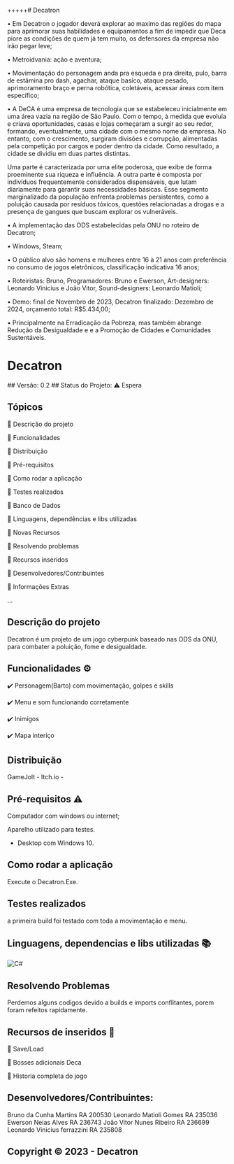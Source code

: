 +++++# Decatron

• Em Decatron o jogador deverá explorar ao maximo das regiões do mapa para aprimorar suas habilidades e equipamentos a fim de impedir que Deca piore as condições de quem já tem muito, os defensores da empresa não irão pegar leve;

• Metroidvania: ação e aventura;

• Movimentação do personagem anda pra esqueda e pra direita, pulo, barra de estâmina pro dash, agachar, ataque basíco, ataque pesado, aprimoramento braço e perna robótica, coletáveis, acessar áreas com item específico;

•  A DeCA é uma empresa de tecnologia que se estabeleceu inicialmente em uma área vazia na região de São Paulo. Com o tempo, à medida que evoluía e criava oportunidades, casas e lojas começaram a surgir ao seu redor, formando, eventualmente, uma cidade com o mesmo nome da empresa. No entanto, com o crescimento, surgiram divisões e corrupção, alimentadas pela competição por cargos e poder dentro da cidade. Como resultado, a cidade se dividiu em duas partes distintas.

Uma parte é caracterizada por uma elite poderosa, que exibe de forma proeminente sua riqueza e influência. A outra parte é composta por indivíduos frequentemente considerados dispensáveis, que lutam diariamente para garantir suas necessidades básicas. Esse segmento marginalizado da população enfrenta problemas persistentes, como a poluição causada por resíduos tóxicos, questões relacionadas a drogas e a presença de gangues que buscam explorar os vulneráveis.

• A implementação das ODS estabelecidas pela ONU no roteiro de Decatron;

• Windows, Steam;

• O público alvo são homens e mulheres entre 16 à 21 anos com preferência no consumo de jogos eletrônicos, classificação indicativa 16 anos;

• Roteiristas: Bruno, Programadores: Bruno e Ewerson, Art-designers: Leonardo Vinicius e João Vitor, Sound-designers: Leonardo Matioli;

• Demo: final de Novembro de 2023, Decatron finalizado: Dezembro de 2024, orçamento total: R$5.434,00​;

• Principalmente na Erradicação da Pobreza, mas também abrange Redução da Desigualdade e e a Promoção de Cidades e Comunidades Sustentáveis.

<h1> Decatron </h1>
## Versão: 0.2
## Status do Projeto: ⚠️ Espera 

## Tópicos
🔹 Descrição do projeto 

🔹 Funcionalidades

🔹 Distribuição

🔹 Pré-requisitos

🔹 Como rodar a aplicação

🔹 Testes realizados

🔹 Banco de Dados

🔹 Linguagens, dependências e libs utilizadas

🔹 Novas Recursos

🔹 Resolvendo problemas

🔹 Recursos inseridos 

🔹 Desenvolvedores/Contribuintes

🔹 Informações Extras


...

## Descrição do projeto
Decatron é um projeto de um jogo cyberpunk baseado nas ODS da ONU, para combater a poluição, fome e desigualdade.

## Funcionalidades ⚙️
✔️ Personagem(Barto) com movimentação, golpes e skills

✔️ Menu e som funcionando corretamente

✔️ Inimigos

✔️ Mapa interiço

## Distribuição
GameJolt - 
Itch.io - 

## Pré-requisitos ⚠️    
Computador com windows ou internet; 

Aparelho utilizado para testes.
- Desktop com Windows 10.

## Como rodar a aplicação 
Execute o Decatron.Exe.

## Testes realizados
a primeira build foi testado com toda a movimentação e menu.


## Linguagens, dependencias e libs utilizadas 📚
![C#](https://img.shields.io/badge/C%23-239120?style=for-the-badge&logo=c-sharp&logoColor=white)


## Resolvendo Problemas 
Perdemos alguns codigos devido a builds e imports conflitantes, porem foram refeitos rapidamente.

## Recursos de inseridos 🧰

📝 Save/Load

📝 Bosses adicionais Deca

📝 Historia completa do jogo

## Desenvolvedores/Contribuintes:
Bruno da Cunha Martins RA 200530
Leonardo Matioli Gomes RA 235036
Ewerson Neias Alves  RA 236743
João Vitor Nunes Ribeiro RA 236699
Leonardo Vinicius ferrazzini RA 235808

## Copyright ©️ 2023 - Decatron
